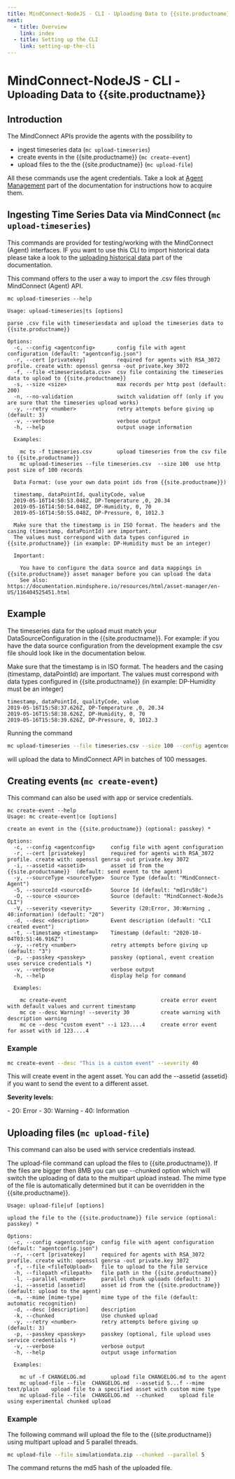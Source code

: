 ```yaml
---
title: MindConnect-NodeJS - CLI - Uploading Data to {{site.productname}}
next:
  - title: Overview
    link: index
  - title: Setting up the CLI
    link: setting-up-the-cli
---
```


<!-- @format -->

# MindConnect-NodeJS - CLI - <small>Uploading Data to {{site.productname}}</small>

## Introduction

The MindConnect APIs provide the agents with the possibility to

- ingest timeseries data (`mc upload-timeseries`)
- create events in the {{site.productname}} (`mc create-event`)
- upload files to the the {{site.productname}} (`mc upload-file`)

All these commands use the agent credentials. Take a look at [Agent Management](./agent-management.md) part of the documentation for instructions how to acquire them.

## Ingesting Time Series Data via MindConnect (`mc upload-timeseries`)

<!-- prettier-ignore-start -->
<i class="fas fa-exclamation-triangle"></i>
    This commands are provided for testing/working with the MindConnect (Agent) interfaces. IF you want to use this CLI to import historical data please take a look to the [uploading historical data](./bulk-uploads.md) part of the documentation.
<!-- prettier-ignore-end-->

This command offers to the user a way to import the .csv files through MindConnect (Agent) API.

```text
mc upload-timeseries --help

Usage: upload-timeseries|ts [options]

parse .csv file with timeseriesdata and upload the timeseries data to {{site.productname}}

Options:
  -c, --config <agentconfig>       config file with agent configuration (default: "agentconfig.json")
  -r, --cert [privatekey]          required for agents with RSA_3072 profile. create with: openssl genrsa -out private.key 3072
  -f, --file <timeseriesdata.csv>  csv file containing the timeseries data to upload to {{site.productname}}
  -s, --size <size>                max records per http post (default: 200)
  -n, --no-validation              switch validation off (only if you are sure that the timeseries upload works)
  -y, --retry <number>             retry attempts before giving up (default: 3)
  -v, --verbose                    verbose output
  -h, --help                       output usage information

  Examples:

    mc ts -f timeseries.csv        upload timeseries from the csv file to {{site.productname}}
    mc upload-timeseries --file timeseries.csv  --size 100  use http post size of 100 records

  Data Format: (use your own data point ids from {{site.productname}})

  timestamp, dataPointId, qualityCode, value
  2019-05-16T14:50:53.048Z, DP-Temperature ,0, 20.34
  2019-05-16T14:50:54.048Z, DP-Humidity, 0, 70
  2019-05-16T14:50:55.048Z, DP-Pressure, 0, 1012.3

  Make sure that the timestamp is in ISO format. The headers and the casing (timestamp, dataPointId) are important.
  The values must correspond with data types configured in {{site.productname}} (in example: DP-Humidity must be an integer)

  Important:

    You have to configure the data source and data mappings in {{site.productname}} asset manager before you can upload the data
    See also: https://documentation.mindsphere.io/resources/html/asset-manager/en-US/116404525451.html
```

## Example

The timeseries data for the upload must match your DataSourceConfiguration in the {{site.productname}}.
For example: if you have the data source configuration from the
development example the csv file should look like in the documentation below.

Make sure that the timestamp is in ISO format. The headers and the casing (timestamp, dataPointId) are important.
The values must correspond with data types configured in {{site.productname}} (in example: DP-Humidity must be an integer)

```csv
timestamp, dataPointId, qualityCode, value
2019-05-16T15:58:37.626Z, DP-Temperature ,0, 20.34
2019-05-16T15:58:38.626Z, DP-Humidity, 0, 70
2019-05-16T15:58:39.626Z, DP-Pressure, 0, 1012.3
```

Running the command

```bash
mc upload-timeseries --file timeseries.csv --size 100 --config agentconfig.json
```

will upload the data to MindConnect API in batches of 100 messages.

## Creating events (`mc create-event`)

<!-- prettier-ignore-start -->
<i class="fas fa-info-circle"></i>
    This command can also be used with app or service credentials.
<!-- prettier-ignore-end -->

```text
mc create-event --help
Usage: mc create-event|ce [options]

create an event in the {{site.productname}} (optional: passkey) *

Options:
  -c, --config <agentconfig>     config file with agent configuration
  -r, --cert [privatekey]        required for agents with RSA_3072 profile. create with: openssl genrsa -out private.key 3072
  -i, --assetid <assetid>        asset id from the {{site.productname}}  (default: send event to the agent)
  -y, --sourceType <sourceType>  Source Type (default: "MindConnect-Agent")
  -S, --sourceId <sourceId>      Source Id (default: "md1ru58c")
  -O, --source <source>          Source (default: "MindConnect-NodeJs CLI")
  -V, --severity <severity>      Severity (20:Error, 30:Warning , 40:information) (default: "20")
  -d, --desc <description>       Event description (default: "CLI created event")
  -t, --timestamp <timestamp>    Timestamp (default: "2020-10-04T03:51:46.916Z")
  -y, --retry <number>           retry attempts before giving up (default: "3")
  -p, --passkey <passkey>        passkey (optional, event creation uses service credentials *)
  -v, --verbose                  verbose output
  -h, --help                     display help for command

  Examples:

    mc create-event                              create error event with default values and current timestamp
    mc ce --desc Warning! --severity 30          create warning with description warning
    mc ce --desc "custom event" --i 123....4     create error event for asset with id 123....4
```

### Example

```bash
mc create-event --desc "This is a custom event" --severity 40
```

This will create event in the agent asset. You can add the --assetid {assetid} if you want to send the event to a different asset.

**Severity levels:**

<!-- prettier-ignore-start -->
<i class="fas fa-info-circle"></i>
    - 20: Error
    - 30: Warning
    - 40: Information
<!-- prettier-ignore-end -->

## Uploading files (`mc upload-file`)

<!-- prettier-ignore-start -->
<i class="fas fa-info-circle"></i>
    This command can also be used with service credentials instead.
<!-- prettier-ignore-end -->

The upload-file command can upload the files to {{site.productname}}. If the files are bigger then 8MB you can use --chunked option which will switch the uploading of data to the multipart upload instead. The mime type of the file is automatically determined but it can be overridden in the {{site.productname}}.

```text
Usage: upload-file|uf [options]

upload the file to the {{site.productname}} file service (optional: passkey) *

Options:
  -c, --config <agentconfig>  config file with agent configuration (default: "agentconfig.json")
  -r, --cert [privatekey]     required for agents with RSA_3072 profile. create with: openssl genrsa -out private.key 3072
  -f, --file <fileToUpload>   file to upload to the file service
  -h, --filepath <filepath>   file path in the {{site.productname}}
  -l, --parallel <number>     parallel chunk uploads (default: 3)
  -i, --assetid [assetid]     asset id from the {{site.productname}}  (default: upload to the agent)
  -m, --mime [mime-type]      mime type of the file (default: automatic recognition)
  -d, --desc [description]    description
  -k, --chunked               Use chunked upload
  -y, --retry <number>        retry attempts before giving up (default: 3)
  -p, --passkey <passkey>     passkey (optional, file upload uses service credentials *)
  -v, --verbose               verbose output
  -h, --help                  output usage information

  Examples:

    mc uf -f CHANGELOG.md        upload file CHANGELOG.md to the agent
    mc upload-file --file  CHANGELOG.md  --assetid 5...f --mime text/plain    upload file to a specified asset with custom mime type
    mc upload-file --file  CHANGELOG.md  --chunked     upload file using experimental chunked upload
```

### Example

The following command will upload the file to the {{site.productname}} using multipart upload and 5 parallel threads.

```bash
mc upload-file --file simulationdata.zip --chunked --parallel 5
```

The command returns the md5 hash of the uploaded file.
